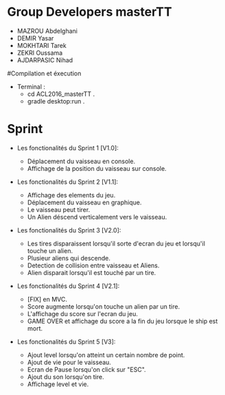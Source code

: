 # Group Developers masterTT

- MAZROU Abdelghani
- DEMIR Yasar
- MOKHTARI Tarek
- ZEKRI Oussama
- AJDARPASIC Nihad

#Compilation et éxecution
- Terminal :
	- cd ACL2016_masterTT .
	- gradle desktop:run .


# Sprint
- Les fonctionalités du Sprint 1  [V1.0]:
    - Déplacement du vaisseau en console.
    - Affichage de la position du vaisseau sur console.

- Les fonctionalités du Sprint 2  [V1.1]:
    - Affichage des elements du jeu.
    - Déplacement du vaisseau en graphique.
    - Le vaisseau peut tirer.
    - Un Alien déscend verticalement vers le vaisseau.

- Les fonctionalités du Sprint 3  [V2.0]:
    - Les tires disparaissent lorsqu'il sorte d'ecran du jeu et lorsqu'il touche un alien. 
    - Plusieur aliens qui descende.
    - Detection de collision entre vaisseau et Aliens.
    - Alien disparait lorsqu'il est touché par un tire.
    
- Les fonctionalités du Sprint 4  [V2.1]:
    - [FIX] en MVC.
    - Score augmente lorsqu'on touche un alien par un tire.
    - L'affichage du score sur l'ecran du jeu.
    - GAME OVER et affichage du score a la fin du jeu lorsque le ship est mort.

- Les fonctionalités du Sprint 5  [V3]:
    - Ajout level lorsqu'on atteint un certain nombre de point.
    - Ajout de vie pour le vaisseau.
    - Ecran de Pause lorsqu'on click sur "ESC".
    - Ajout du son lorsqu'on tire.
    - Affichage level et vie.
